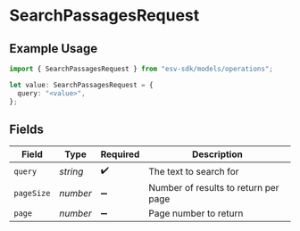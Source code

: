 # SearchPassagesRequest

## Example Usage

```typescript
import { SearchPassagesRequest } from "esv-sdk/models/operations";

let value: SearchPassagesRequest = {
  query: "<value>",
};
```

## Fields

| Field                                | Type                                 | Required                             | Description                          |
| ------------------------------------ | ------------------------------------ | ------------------------------------ | ------------------------------------ |
| `query`                              | *string*                             | :heavy_check_mark:                   | The text to search for               |
| `pageSize`                           | *number*                             | :heavy_minus_sign:                   | Number of results to return per page |
| `page`                               | *number*                             | :heavy_minus_sign:                   | Page number to return                |